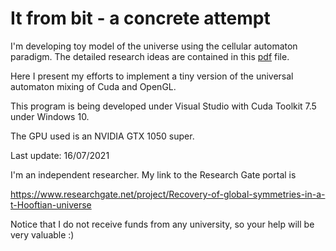 # It from bit - a concrete attempt
I'm developing toy model of the universe using the cellular automaton paradigm. The detailed research ideas are contained in this <A HREF="https://www.preprints.org/manuscript/202107.0513/v2">pdf</A> file.

Here I present my efforts to implement a tiny version of the universal automaton mixing of Cuda and OpenGL.

This program is being developed under Visual Studio with Cuda Toolkit 7.5 under Windows 10.

The GPU used is an NVIDIA GTX 1050 super.

Last update: 16/07/2021


I'm an independent researcher. My link to the Research Gate portal is

https://www.researchgate.net/project/Recovery-of-global-symmetries-in-a-t-Hooftian-universe

Notice that I do not receive funds from any university, so your help will be very valuable :)


